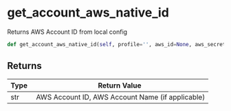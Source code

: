 # get_account_aws_native_id

Returns AWS Account ID from local config

```py
def get_account_aws_native_id(self, profile='', aws_id=None, aws_secret=None):
```



## Returns

| Type | Return Value                                                                                  |
|------|-----------------------------------------------------------------------------------------------|
| str | AWS Account ID, AWS Account Name (if applicable) |




